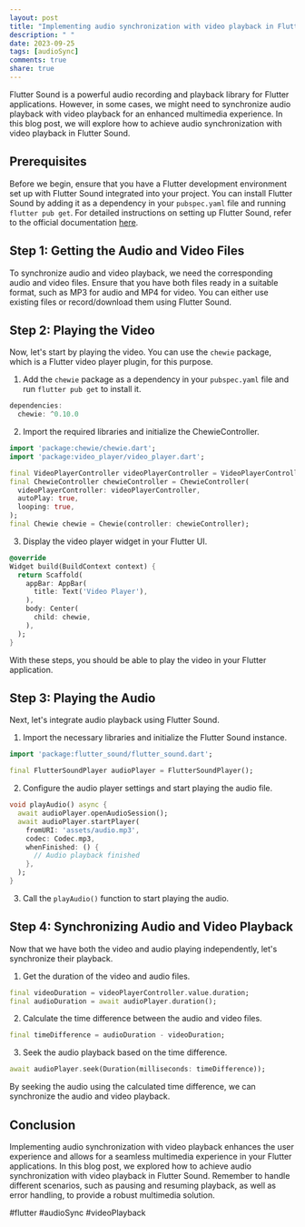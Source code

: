 ```yaml
---
layout: post
title: "Implementing audio synchronization with video playback in Flutter Sound"
description: " "
date: 2023-09-25
tags: [audioSync]
comments: true
share: true
---
```


Flutter Sound is a powerful audio recording and playback library for Flutter applications. However, in some cases, we might need to synchronize audio playback with video playback for an enhanced multimedia experience. In this blog post, we will explore how to achieve audio synchronization with video playback in Flutter Sound.

## Prerequisites
Before we begin, ensure that you have a Flutter development environment set up with Flutter Sound integrated into your project. You can install Flutter Sound by adding it as a dependency in your `pubspec.yaml` file and running `flutter pub get`. For detailed instructions on setting up Flutter Sound, refer to the official documentation [here](https://pub.dev/packages/flutter_sound).

## Step 1: Getting the Audio and Video Files
To synchronize audio and video playback, we need the corresponding audio and video files. Ensure that you have both files ready in a suitable format, such as MP3 for audio and MP4 for video. You can either use existing files or record/download them using Flutter Sound.

## Step 2: Playing the Video
Now, let's start by playing the video. You can use the `chewie` package, which is a Flutter video player plugin, for this purpose.

1. Add the `chewie` package as a dependency in your `pubspec.yaml` file and run `flutter pub get` to install it.

```dart
dependencies:
  chewie: ^0.10.0
```

2. Import the required libraries and initialize the ChewieController.

```dart
import 'package:chewie/chewie.dart';
import 'package:video_player/video_player.dart';

final VideoPlayerController videoPlayerController = VideoPlayerController.asset('assets/video.mp4');
final ChewieController chewieController = ChewieController(
  videoPlayerController: videoPlayerController,
  autoPlay: true,
  looping: true,
);
final Chewie chewie = Chewie(controller: chewieController);
```

3. Display the video player widget in your Flutter UI.

```dart
@override
Widget build(BuildContext context) {
  return Scaffold(
    appBar: AppBar(
      title: Text('Video Player'),
    ),
    body: Center(
      child: chewie,
    ),
  );
}
```

With these steps, you should be able to play the video in your Flutter application.

## Step 3: Playing the Audio
Next, let's integrate audio playback using Flutter Sound.

1. Import the necessary libraries and initialize the Flutter Sound instance.

```dart
import 'package:flutter_sound/flutter_sound.dart';

final FlutterSoundPlayer audioPlayer = FlutterSoundPlayer();
```

2. Configure the audio player settings and start playing the audio file.

```dart
void playAudio() async {
  await audioPlayer.openAudioSession();
  await audioPlayer.startPlayer(
    fromURI: 'assets/audio.mp3',
    codec: Codec.mp3,
    whenFinished: () {
      // Audio playback finished
    },
  );
}
```

3. Call the `playAudio()` function to start playing the audio.

## Step 4: Synchronizing Audio and Video Playback
Now that we have both the video and audio playing independently, let's synchronize their playback.

1. Get the duration of the video and audio files.

```dart
final videoDuration = videoPlayerController.value.duration;
final audioDuration = await audioPlayer.duration();
```

2. Calculate the time difference between the audio and video files.

```dart
final timeDifference = audioDuration - videoDuration;
```

3. Seek the audio playback based on the time difference.

```dart
await audioPlayer.seek(Duration(milliseconds: timeDifference));
```

By seeking the audio using the calculated time difference, we can synchronize the audio and video playback.

## Conclusion
Implementing audio synchronization with video playback enhances the user experience and allows for a seamless multimedia experience in your Flutter applications. In this blog post, we explored how to achieve audio synchronization with video playback in Flutter Sound. Remember to handle different scenarios, such as pausing and resuming playback, as well as error handling, to provide a robust multimedia solution.

#flutter #audioSync #videoPlayback